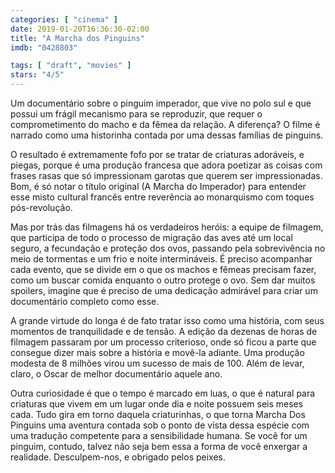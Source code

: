 ```yaml
---
categories: [ "cinema" ]
date: 2019-01-20T16:36:30-02:00
title: "A Marcha dos Pinguins"
imdb: "0428803"

tags: [ "draft", "movies" ]
stars: "4/5"
---
```

Um documentário sobre o pinguim imperador, que vive no polo sul e que possui um frágil mecanismo para se reproduzir, que requer o comprometimento do macho e da fêmea da relação. A diferença? O filme é narrado como uma historinha contada por uma dessas famílias de pinguins.

O resultado é extremamente fofo por se tratar de criaturas adoráveis, e piegas, porque é uma produção francesa que adora poetizar as coisas com frases rasas que só impressionam garotas que querem ser impressionadas. Bom, é só notar o título original (A Marcha do Imperador) para entender esse misto cultural francês entre reverência ao monarquismo com toques pós-revolução.

Mas por trás das filmagens há os verdadeiros heróis: a equipe de filmagem, que participa de todo o processo de migração das aves até um local seguro, a fecundação e proteção dos ovos, passando pela sobrevivência no meio de tormentas e um frio e noite intermináveis. É preciso acompanhar cada evento, que se divide em o que os machos e fêmeas precisam fazer, como um buscar comida enquanto o outro protege o ovo. Sem dar muitos spoilers, imagine que é preciso de uma dedicação admirável para criar um documentário completo como esse.

A grande virtude do longa é de fato tratar isso como uma história, com seus momentos de tranquilidade e de tensão. A edição da dezenas de horas de filmagem passaram por um processo criterioso, onde só ficou a parte que consegue dizer mais sobre a história e movê-la adiante. Uma produção modesta de 8 milhões virou um sucesso de mais de 100. Além de levar, claro, o Oscar de melhor documentário aquele ano.

Outra curiosidade é que o tempo é marcado em luas, o que é natural para criaturas que vivem em um lugar onde dia e noite possuem seis meses cada. Tudo gira em torno daquela criaturinhas, o que torna Marcha Dos Pinguins uma aventura contada sob o ponto de vista dessa espécie com uma tradução competente para a sensibilidade humana. Se você for um pinguim, contudo, talvez não seja bem essa a forma de você enxergar a realidade. Desculpem-nos, e obrigado pelos peixes.
